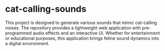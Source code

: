# cat-calling-sounds
This project is designed to generate various sounds that mimic cat-calling noises. The repository provides a lightweight web application with pre-programmed audio effects and an interactive UI. Whether for entertainment or educational purposes, this application brings feline sound dynamics into a digital environment.
